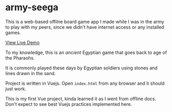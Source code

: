 # army-seega
This is a web-based offilne board game app I made while I was in the army to play with my peers, since we didn't have internet access or any installed games.

[View Live Demo](https://banhawy.github.io/army-seega/)

To my knowledge, this is an *ancient* Egyptian game that goes back to age of the Pharaohs. 

It is commonly played these days by Egyptian soldiers using stones and lines drawn in the sand.

Project is written in Vuejs. Open `index.html` from any browser and it should just work.

This is my first Vue project, kinda learned it as I went from offline docs. Don't expect to see best Vuejs practices implemented here.
